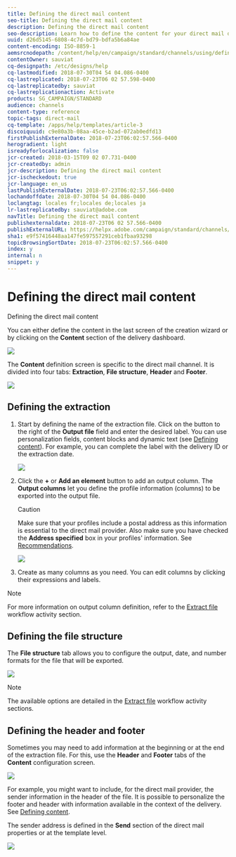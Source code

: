 ```yaml
---
title: Defining the direct mail content
seo-title: Defining the direct mail content
description: Defining the direct mail content
seo-description: Learn how to define the content for your direct mail delivery.
uuid: d26d5145-6808-4c7d-bd79-bdfa5b6a84ae
content-encoding: ISO-8859-1
aemsrcnodepath: /content/help/en/campaign/standard/channels/using/defining-the-direct-mail-content
contentOwner: sauviat
cq-designpath: /etc/designs/help
cq-lastmodified: 2018-07-30T04 54 04.086-0400
cq-lastreplicated: 2018-07-23T06 02 57.598-0400
cq-lastreplicatedby: sauviat
cq-lastreplicationaction: Activate
products: SG_CAMPAIGN/STANDARD
audience: channels
content-type: reference
topic-tags: direct-mail
cq-template: /apps/help/templates/article-3
discoiquuid: c9e80a3b-08aa-45ce-b2ad-072ab0edfd13
firstPublishExternalDate: 2018-07-23T06:02:57.566-0400
herogradient: light
isreadyforlocalization: false
jcr-created: 2018-03-15T09 02 07.731-0400
jcr-createdby: admin
jcr-description: Defining the direct mail content
jcr-ischeckedout: true
jcr-language: en_us
lastPublishExternalDate: 2018-07-23T06:02:57.566-0400
lochandoffdate: 2018-07-30T04 54 04.086-0400
loclangtag: locales fr;locales de;locales ja
lr-lastreplicatedby: sauviat@adobe.com
navTitle: Defining the direct mail content
publishexternaldate: 2018-07-23T06 02 57.566-0400
publishExternalURL: https://helpx.adobe.com/campaign/standard/channels/using/defining-the-direct-mail-content.html
sha1: e9f57416448aa147fe597557291ceb1fbaa93298
topicBrowsingSortDate: 2018-07-23T06:02:57.566-0400
index: y
internal: n
snippet: y
---
```


# Defining the direct mail content

Defining the direct mail content

You can either define the content in the last screen of the creation wizard or by clicking on the **Content** section of the delivery dashboard.

![](assets/direct_mail_6.png)

The **Content** definition screen is specific to the direct mail channel. It is divided into four tabs: **Extraction**, **File structure**, **Header** and **Footer**.

![](assets/direct_mail_11.png)

## Defining the extraction

1. Start by defining the name of the extraction file. Click on the button to the right of the **Output file** field and enter the desired label. You can use personalization fields, content blocks and dynamic text (see [Defining content](../../designing/using/example--email-personalization.md)). For example, you can complete the label with the delivery ID or the extraction date. 

   ![](assets/direct_mail_12.png)

1. Click the **+** or **Add an element** button to add an output column. The **Output columns** let you define the profile information (columns) to be exported into the output file.

   >[!CAUTION]
   >
   >Make sure that your profiles include a postal address as this information is essential to the direct mail provider. Also make sure you have checked the **Address specified** box in your profiles' information. See [Recommendations](../../channels/using/about-direct-mail.md#recommendations).

   ![](assets/direct_mail_13.png)

1. Create as many columns as you need. You can edit columns by clicking their expressions and labels.

>[!NOTE]
>
>For more information on output column definition, refer to the [Extract file](../../automating/using/extract-file.md) workflow activity section.

## Defining the file structure

The **File structure** tab allows you to configure the output, date, and number formats for the file that will be exported.

![](assets/direct_mail_14.png)

>[!NOTE]
>
>The available options are detailed in the [Extract file](../../automating/using/extract-file.md) workflow activity sections.

## Defining the header and footer

Sometimes you may need to add information at the beginning or at the end of the extraction file. For this, use the **Header** and **Footer** tabs of the **Content** configuration screen. 

![](assets/direct_mail_7.png)

For example, you might want to include, for the direct mail provider, the sender information in the header of the file. It is possible to personalize the footer and header with information available in the context of the delivery. See [Defining content](../../designing/using/example--email-personalization.md).

The sender address is defined in the **Send** section of the direct mail properties or at the template level.

![](assets/direct_mail_24.png)

